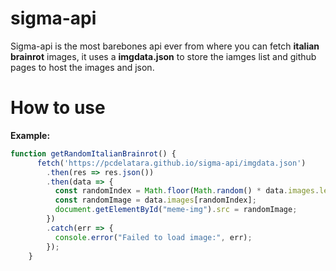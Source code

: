 # sigma-api
Sigma-api is the most barebones api ever from where you can fetch **italian brainrot** images, it uses a **imgdata.json** to store the iamges list and github pages to host the images and json.

# How to use

**Example:**
```javascript
function getRandomItalianBrainrot() {
      fetch('https://pcdelatara.github.io/sigma-api/imgdata.json')
        .then(res => res.json())
        .then(data => {
          const randomIndex = Math.floor(Math.random() * data.images.length);
          const randomImage = data.images[randomIndex];
          document.getElementById("meme-img").src = randomImage;
        })
        .catch(err => {
          console.error("Failed to load image:", err);
        });
    }
```
